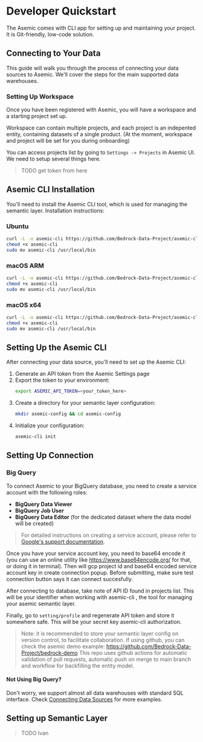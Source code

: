 # Developer Quickstart

The Asemic comes with CLI app for setting up and maintaining your project. It is Git-friendly, low-code solution.

## Connecting to Your Data

This guide will walk you through the process of connecting your data sources to Asemic. We'll cover the steps for the main supported data warehouses.

### Setting Up Workspace

Once you have been registered with Asemic, you will have a workspace and a starting project set up.

Workspace can contain multiple projects, and each project is an indepented entity, containing datasets of a single product. (At the moment, workspace and project will be set for you during onboarding)

You can access projects list by going to `Settings -> Projects` in Asemic UI. We need to setup several things here. 

> TODO get token from here

## Asemic CLI Installation

You'll need to install the Asemic CLI tool, which is used for managing the semantic layer. Installation instructions:

### Ubuntu
```bash
curl -L -o asemic-cli https://github.com/Bedrock-Data-Project/asemic-cli/releases/latest/download/asemic-cli-ubuntu
chmod +x asemic-cli
sudo mv asemic-cli /usr/local/bin
```

### macOS ARM
```bash
curl -L -o asemic-cli https://github.com/Bedrock-Data-Project/asemic-cli/releases/latest/download/asemic-cli-macos-arm
chmod +x asemic-cli
sudo mv asemic-cli /usr/local/bin
```

### macOS x64
```bash
curl -L -o asemic-cli https://github.com/Bedrock-Data-Project/asemic-cli/releases/latest/download/asemic-cli-macos-x64
chmod +x asemic-cli
sudo mv asemic-cli /usr/local/bin
```

## Setting Up the Asemic CLI

After connecting your data source, you'll need to set up the Asemic CLI:

1. Generate an API token from the Asemic Settings page
2. Export the token to your environment:
   ```bash
   export ASEMIC_API_TOKEN=<your_token_here>
   ```
3. Create a directory for your semantic layer configuration:
   ```bash
   mkdir asemic-config && cd asemic-config
   ```
4. Initialize your configuration:
   ```bash
   asemic-cli init
   ```


## Setting Up Connection

### Big Query

To connect Asemic to your BigQuery database, you need to create a service account with the following roles:

- **BigQuery Data Viewer**
- **BigQuery Job User**
- **BigQuery Data Editor** (for the dedicated dataset where the data model will be created)

> For detailed instructions on creating a service account, please refer to [Google's support documentation](https://support.google.com/a/answer/7378726).

Once you have your service account key, you need to base64 encode it (you can use an online utility like https://www.base64encode.org/ for that, or doing it in terminal). Then will gcp project id and base64 encoded service account key in create connection popup. Before submitting, make sure test connection button says it can connect succesfully.

After connecting to database, take note of API ID found in projects list. This will be your identifier when working with asemic-cli , the tool for managing your asemic semantic layer.

Finally, go to `setting/profile` and regenerate API token and store it somewhere safe. This will be your secret key asemic-cli authorization.

> Note: it is recommended to store your semantic layer config on version control, to facilitate collaboration. If using github, you can check the asemic demo example: https://github.com/Bedrock-Data-Project/bedrock-demo
This repo uses github actions for automatic validation of pull requests, automatic push on merge to main branch and workflow for backfilling the entity model.

#### Not Using Big Query?

Don't worry, we support almost all data warehouses with standard SQL interface. Check [Connecting Data Sources](../4%20advanced%20topics/1%20Connecting%20Data%20Sources.md) for more examples.

## Setting up Semantic Layer

> TODO Ivan
